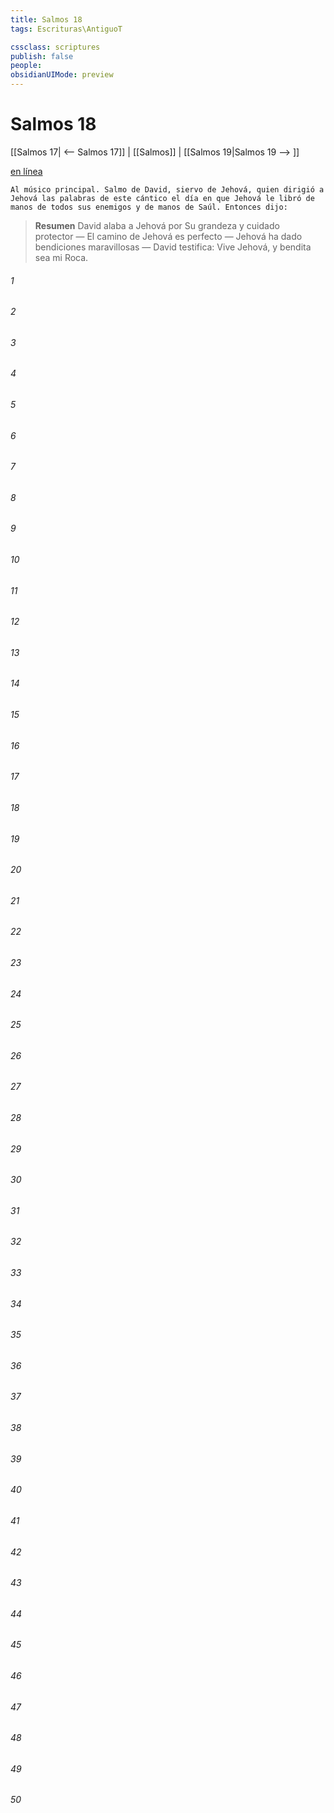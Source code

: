 ```yaml
---
title: Salmos 18
tags: Escrituras\AntiguoT

cssclass: scriptures
publish: false
people:
obsidianUIMode: preview
---
```


# Salmos 18
[[Salmos 17| <-- Salmos 17]] | [[Salmos]] | [[Salmos 19|Salmos 19 --> ]]

[en línea](https://churchofjesuschrist.org/study/scriptures/ot/ps/18?lang=spa)

```
Al músico principal. Salmo de David, siervo de Jehová, quien dirigió a Jehová las palabras de este cántico el día en que Jehová le libró de manos de todos sus enemigos y de manos de Saúl. Entonces dijo:
```

> __Resumen__
David alaba a Jehová por Su grandeza y cuidado protector — El camino de Jehová es perfecto — Jehová ha dado bendiciones maravillosas — David testifica: Vive Jehová, y bendita sea mi Roca.

###### 1 


###### 2 


###### 3 


###### 4 


###### 5 


###### 6 


###### 7 


###### 8 


###### 9 


###### 10 


###### 11 


###### 12 


###### 13 


###### 14 


###### 15 


###### 16 


###### 17 


###### 18 


###### 19 


###### 20 


###### 21 


###### 22 


###### 23 


###### 24 


###### 25 


###### 26 


###### 27 


###### 28 


###### 29 


###### 30 


###### 31 


###### 32 


###### 33 


###### 34 


###### 35 


###### 36 


###### 37 


###### 38 


###### 39 


###### 40 


###### 41 


###### 42 


###### 43 


###### 44 


###### 45 


###### 46 


###### 47 


###### 48 


###### 49 


###### 50 


